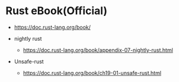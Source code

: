 # Rust eBook(Official)

- https://doc.rust-lang.org/book/

- nightly rust
  - https://doc.rust-lang.org/book/appendix-07-nightly-rust.html

- Unsafe-rust
  - https://doc.rust-lang.org/book/ch19-01-unsafe-rust.html